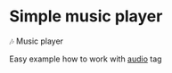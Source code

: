 # Simple music player
🎶 Music player

Easy example how to work with [audio](https://developer.mozilla.org/en-US/docs/Web/HTML/Element/audio) tag
